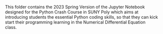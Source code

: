 This folder contains the 2023 Spring Version of the Jupyter Notebook designed 
for the Python Crash Course in SUNY Poly which aims at introducing students 
the essential Python coding skills, so that they can kick start their programming
learning in the Numerical Differential Equation class.
